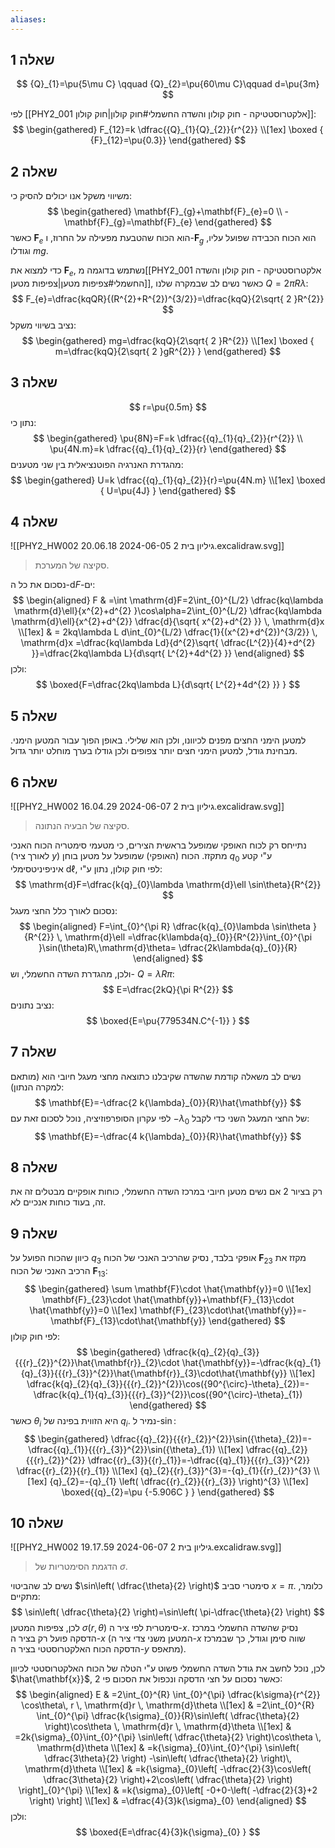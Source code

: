 ```yaml
---
aliases:
---
```

## שאלה 1
$$
{Q}_{1}=\pu{5\mu C} \qquad  {Q}_{2}=\pu{60\mu C}\qquad  d=\pu{3m}
$$

לפי [[PHY2_001 אלקטרוסטטיקה - חוק קולון והשדה החשמלי#חוק קולון|חוק קולון]]:
$$
\begin{gathered}
F_{12}=k \dfrac{{Q}_{1}{Q}_{2}}{r^{2}} \\[1ex]
\boxed {
{F}_{12}=\pu{0.3}}
\end{gathered}
$$

## שאלה 2
משיווי משקל אנו יכולים להסיק כי:
$$
\begin{gathered}
\mathbf{F}_{g}+\mathbf{F}_{e}=0 \\
-\mathbf{F}_{g}=\mathbf{F}_{e}
\end{gathered}
$$
כאשר $\mathbf{F}_{e}$ הוא הכוח שהטבעת מפעילה על החרוז, ו-$\mathbf{F}_{g}$ הוא הכוח הכבידה שפועל עליו, וגודלו $mg$.

כדי למצוא את $\mathbf{F}_{e}$, נשתמש בדוגמה מ[[PHY2_001 אלקטרוסטטיקה - חוק קולון והשדה החשמלי#צפיפות מטען|צפיפות מטען]], כאשר נשים לב שבמקרה שלנו $Q=2\pi R\lambda$:
$$
F_{e}=\dfrac{kqQR}{(R^{2}+R^{2})^{3/2}}=\dfrac{kqQ}{2\sqrt{ 2 }R^{2}}
$$
נציב בשיווי משקל:
$$
\begin{gathered}
mg=\dfrac{kqQ}{2\sqrt{ 2 }R^{2}} \\[1ex]
\boxed {
m=\dfrac{kqQ}{2\sqrt{ 2 }gR^{2}}
 }
\end{gathered}
$$


## שאלה 3
$$
r=\pu{0.5m}
$$
נתון כי:
$$
\begin{gathered}
\pu{8N}=F=k \dfrac{{q}_{1}{q}_{2}}{r^{2}} \\
\pu{4N.m}=k \dfrac{{q}_{1}{q}_{2}}{r}
\end{gathered}
$$
מהגדרת האנרגיה הפוטנציאלית בין שני מטענים:
$$
\begin{gathered}
U=k \dfrac{{q}_{1}{q}_{2}}{r}=\pu{4N.m} \\[1ex]
\boxed {
U=\pu{4J}
 }
\end{gathered}
$$

## שאלה 4
![[PHY2_HW002 גיליון בית 2 2024-06-05 20.06.18.excalidraw.svg]]
>סקיצה של המערכת.

נסכום את כל ה-$\mathrm{d}F$-ים:
$$
\begin{aligned}
F & =\int  \mathrm{d}F=2\int_{0}^{L/2} \dfrac{kq\lambda \mathrm{d}\ell}{x^{2}+d^{2} }\cos\alpha=2\int_{0}^{L/2} \dfrac{kq\lambda \mathrm{d}\ell}{x^{2}+d^{2}} \dfrac{d}{\sqrt{ x^{2}+d^{2} }} \, \mathrm{d}x \\[1ex]
 & = 2kq\lambda L d\int_{0}^{L/2} \dfrac{1}{(x^{2}+d^{2})^{3/2}} \, \mathrm{d}x =\dfrac{kq\lambda Ld}{d^{2}\sqrt{ \dfrac{L^{2}}{4}+d^{2} }}=\dfrac{2kq\lambda L}{d\sqrt{ L^{2}+4d^{2} }}
\end{aligned} 
$$
ולכן:
$$
\boxed{F=\dfrac{2kq\lambda L}{d\sqrt{ L^{2}+4d^{2} }} }
$$


## שאלה 5
למטען הימני החצים מפנים לכיוונו, ולכן הוא שלילי. באופן הפוך עבור המטען הימני. מבחינת גודל, למטען הימני חצים יותר צפופים ולכן גודלו בערך מוחלט יותר גדול.

## שאלה 6
![[PHY2_HW002 גיליון בית 2 2024-06-07 16.04.29.excalidraw.svg]]
>סקיצה של הבעיה הנתונה.

נתייחס רק לכוח האופקי שמופעל בראשית הצירים, כי מטעמי סימטריה הכוח האנכי (לאורך ציר $y$) מתקזז.
הכוח (האופקי) שמופעל על מטען בוחן ${q}_{0}$ ע"י קטע איניפיניטסימלי $\mathrm{d}\ell$, לפי חוק קולון, נתון ע"י:
$$
\mathrm{d}F=\dfrac{k{q}_{0}\lambda \mathrm{d}\ell \sin\theta}{R^{2}}
$$
נסכום לאורך כלל החצי מעגל:
$$
\begin{aligned}
F=\int_{0}^{\pi R} \dfrac{k{q}_{0}\lambda \sin\theta }{R^{2}} \, \mathrm{d}\ell =\dfrac{k\lambda{q}_{0}}{R^{2}}\int_{0}^{\pi }\sin(\theta)R\,\mathrm{d}\theta= \dfrac{2k\lambda{q}_{0}}{R}
\end{aligned}
$$
ולכן, מהגדרת השדה החשמלי, וש- $Q=\lambda R\pi$:
$$
E=\dfrac{2kQ}{\pi R^{2}}
$$
נציב נתונים:
$$
\boxed{E=\pu{779534N.C^{-1}} }
$$

## שאלה 7
נשים לב משאלה קודמת שהשדה שקיבלנו כתוצאה מחצי מעגל חיובי הוא (מותאם למקרה הנתון):
$$
\mathbf{E}=-\dfrac{2 k{\lambda}_{0}}{R}\hat{\mathbf{y}}
$$
לפי עקרון הסופרפוזיציה, נוכל לסכום זאת עם $-{\lambda}_{0}$ של החצי המעגל השני כדי לקבל:
$$
\mathbf{E}=-\dfrac{4 k{\lambda}_{0}}{R}\hat{\mathbf{y}}
$$

## שאלה 8
רק בציור 2 אם נשים מטען חיובי במרכז השדה החשמלי, כוחות אופקיים מבטלים זה את זה, בעוד כוחות אנכיים לא.

## שאלה 9
כיוון שהכוח הפועל על ${q}_{3}$ אופקי בלבד, נסיק שהרכיב האנכי של הכוח $\mathbf{F}_{23}$ מקזז את הרכיב האנכי של הכוח $\mathbf{F}_{13}$:
$$
\begin{gathered}
\sum \mathbf{F}\cdot \hat{\mathbf{y}}=0 \\[1ex]
\mathbf{F}_{23}\cdot \hat{\mathbf{y}}+\mathbf{F}_{13}\cdot \hat{\mathbf{y}}=0 \\[1ex]
\mathbf{F}_{23}\cdot\hat{\mathbf{y}}=-\mathbf{F}_{13}\cdot\hat{\mathbf{y}}
\end{gathered}
$$
לפי חוק קולון:
$$
\begin{gathered}
\dfrac{k{q}_{2}{q}_{3}}{{{r}_{2}}^{2}}\hat{\mathbf{r}}_{2}\cdot \hat{\mathbf{y}}=-\dfrac{k{q}_{1}{q}_{3}}{{{r}_{3}}^{2}}\hat{\mathbf{r}}_{3}\cdot\hat{\mathbf{y}} \\[1ex]
\dfrac{k{q}_{2}{q}_{3}}{{{r}_{2}}^{2}}\cos({90^{\circ}-\theta}_{2})=-\dfrac{k{q}_{1}{q}_{3}}{{{r}_{3}}^{2}}\cos({90^{\circ}-\theta}_{1})
\end{gathered}
$$
כאשר $\theta_{i}$ היא הזווית בפינה של $q_{i}$. נמיר ל-$\sin$:
$$
\begin{gathered}
\dfrac{{q}_{2}}{{{r}_{2}}^{2}}\sin({\theta}_{2})=-\dfrac{{q}_{1}}{{{r}_{3}}^{2}}\sin({\theta}_{1}) \\[1ex]
\dfrac{{q}_{2}}{{{r}_{2}}^{2}} \dfrac{{r}_{3}}{{r}_{1}}=-\dfrac{{q}_{1}}{{{r}_{3}}^{2}} \dfrac{{r}_{2}}{{r}_{1}} \\[1ex]
{q}_{2}{{r}_{3}}^{3}=-{q}_{1}{{r}_{2}}^{3} \\[1ex]
{q}_{2}=-{q}_{1} \left( \dfrac{{r}_{2}}{{r}_{3}} \right)^{3} \\[1ex]
\boxed{{q}_{2}=\pu {-5.906C } }
\end{gathered}
$$

## שאלה 10

![[PHY2_HW002 גיליון בית 2 2024-06-07 19.17.59.excalidraw.svg]]
>הדגמת הסימטריות של $\sigma$.

נשים לב שהביטוי $\sin\left( \dfrac{\theta}{2} \right)$ סימטרי סביב $x=\pi$. כלומר, מתקיים:
$$
\sin\left( \dfrac{\theta}{2} \right)=\sin\left( \pi-\dfrac{\theta}{2} \right)
$$
לכן, צפיפות המטען $\sigma(r,\theta)$ סימטרית לפי ציר ה-$x$. נסיק שהשדה החשמלי במרכז הדסקה פועל רק בציר ה-$x$ (המטען משני צדי ציר ה-$x$ שווה סימן וגודל, כך שבמרכז הדסקה הכוח האלקטרוסטטי בציר ה-$y$ מתאפס).

לכן, נוכל לחשב את גודל השדה החשמלי פשוט ע"י הטלה של הכוח האלקטרוסטטי לכיוון $\hat{\mathbf{x}}$, כאשר נסכום על חצי הדסקה ונכפול את הסכום פי $2$:
$$
\begin{aligned}
E & =2\int_{0}^{R} \int_{0}^{\pi} \dfrac{k\sigma}{r^{2}} \cos\theta\, r \, \mathrm{d}r  \, \mathrm{d}\theta  \\[1ex]
 & =2\int_{0}^{R} \int_{0}^{\pi} \dfrac{k{\sigma}_{0}}{R}\sin\left( \dfrac{\theta}{2} \right)\cos\theta \, \mathrm{d}r  \, \mathrm{d}\theta  \\[1ex]
 & =2k{\sigma}_{0}\int_{0}^{\pi} \sin\left( \dfrac{\theta}{2} \right)\cos\theta \, \mathrm{d}\theta  \\[1ex]
 & =k{\sigma}_{0}\int_{0}^{\pi} \sin\left( \dfrac{3\theta}{2} \right) -\sin\left( \dfrac{\theta}{2} \right)\, \mathrm{d}\theta \\[1ex]
 & =k{\sigma}_{0}\left[ -\dfrac{2}{3}\cos\left( \dfrac{3\theta}{2} \right)+2\cos\left( \dfrac{\theta}{2} \right) \right]_{0}^{\pi} \\[1ex]
 & =k{\sigma}_{0}\left[ -0+0-\left( -\dfrac{2}{3}+2 \right) \right] \\[1ex]
 & =\dfrac{4}{3}k{\sigma}_{0}
\end{aligned}
$$
ולכן:
$$
\boxed{E=\dfrac{4}{3}k{\sigma}_{0} }
$$
